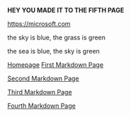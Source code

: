 **HEY YOU MADE IT TO THE FIFTH PAGE**


<https://microsoft.com>

the sky is blue, the grass is green 

the sea is blue, the sky is green

[Homepage](https://github.com/Mus-2000/Infotc1000)
[First Markdown Page](https://github.com/Mus-2000/Infotc1000/blob/master/Page1.md)

[Second Markdown Page](https://github.com/Mus-2000/Infotc1000/blob/master/Page2.md)

[Third Markdown Page](https://github.com/Mus-2000/Infotc1000/blob/master/Page3.md)

[Fourth Markdown Page](https://github.com/Mus-2000/Infotc1000/blob/master/Page4.md)



